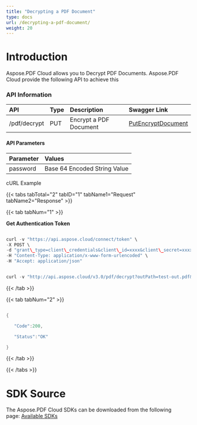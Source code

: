 ```yaml
---
title: "Decrypting a PDF Document"
type: docs
url: /decrypting-a-pdf-document/
weight: 20
---
```


# **Introduction**
Aspose.PDF Cloud allows you to Decrypt PDF Documents. Aspose.PDF Cloud provide the following API to achieve this
### **API Information**

|**API**|**Type**|**Description**|**Swagger Link**|
| :- | :- | :- | :- |
|/pdf/decrypt|PUT|Encrypt a PDF Document|[PutEncryptDocument](https://apireference.aspose.cloud/pdf/#!/Encrypt/PutEncryptDocument)|
#### **API Parameters**

|**Parameter**|**Values**|
| :- | :- |
|password|Base 64 Encoded String Value|
cURL Example

{{< tabs tabTotal="2" tabID="1" tabName1="Request" tabName2="Response" >}}

{{< tab tabNum="1" >}}

**Get Authentication Token**

```java

curl -v "https://api.aspose.cloud/connect/token" \
-X POST \
-d "grant\_type=client\_credentials&client\_id=xxxx&client\_secret=xxxx" \
-H "Content-Type: application/x-www-form-urlencoded" \
-H "Accept: application/json"

```

```java

curl -v "http://api.aspose.cloud/v3.0/pdf/decrypt?outPath=test-out.pdf&password=cGFzc3dvcmQxMg%3D%3D" -X PUT  --data-binary @d:\tester12345.pdf  -H "Content-Type: application/octet-stream" -H "Accept: application/json" -H "Authorization: Bearer <jwt token>" 

```

{{< /tab >}}

{{< tab tabNum="2" >}}

```java

{

   "Code":200,

   "Status":"OK"

}

```

{{< /tab >}}

{{< /tabs >}}
# **SDK Source**
The Aspose.PDF Cloud SDKs can be downloaded from the following page: [Available SDKs](/available-sdks/)
